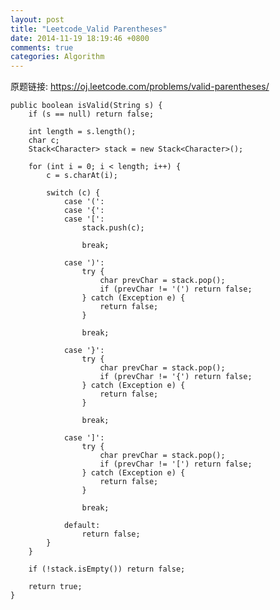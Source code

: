 ```yaml
---
layout: post
title: "Leetcode_Valid Parentheses"
date: 2014-11-19 18:19:46 +0800
comments: true
categories: Algorithm
---
```


原题链接: https://oj.leetcode.com/problems/valid-parentheses/

<!-- more -->

    public boolean isValid(String s) {
		if (s == null) return false;
		
		int length = s.length();
		char c;
		Stack<Character> stack = new Stack<Character>();
		
		for (int i = 0; i < length; i++) {
			c = s.charAt(i);
			
			switch (c) {
				case '(':
				case '{':
				case '[':
					stack.push(c);
					
					break;
					
				case ')':
					try {
						char prevChar = stack.pop();
						if (prevChar != '(') return false;	
					} catch (Exception e) {
						return false;
					}
					
					break;
					
				case '}':
					try {
						char prevChar = stack.pop();
						if (prevChar != '{') return false;	
					} catch (Exception e) {
						return false;
					}
					
					break;
					
				case ']':
					try {
						char prevChar = stack.pop();
						if (prevChar != '[') return false;	
					} catch (Exception e) {
						return false;
					}
					
					break;
					
				default:
					return false;
			}
		}
		
		if (!stack.isEmpty()) return false;
			
		return true;
    }
